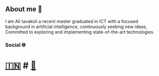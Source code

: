 ## About me 📝

I am Ali tavakoli a recent master graduated in ICT with a focused background in artificial intelligence, continuously seeking new ideas, 
Committed to exploring and implementing state-of-the-art technologies.

### Social 🌐
# [🇮🇳](https://www.linkedin.com/in/ali-tavakoliyaraki/) # [📧](mailto:ali.tavakoli.yaraki1@gmail.com)

